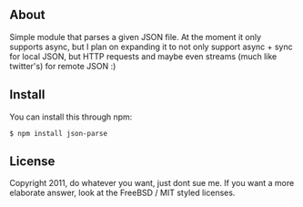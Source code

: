 ## About

Simple module that parses a given JSON file. At the moment it only supports async, but I plan on expanding it to not only support async + sync for local JSON, but HTTP requests and maybe even streams (much like twitter's) for remote JSON :)


## Install

You can install this through npm:

    $ npm install json-parse


## License

Copyright 2011, do whatever you want, just dont sue me. If you want a more elaborate answer, look at the FreeBSD / MIT styled licenses.
